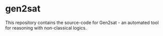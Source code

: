 # gen2sat

This repository contains the source-code for Gen2sat - an automated tool for reasoning with non-classical logics.
<!--- In order to use the tool, 
please go to the following website, 
and either use the online-version of the tool, or download its compiled command-line version:

http://www.cs.tau.ac.il/research/yoni.zohar/gen2sat.html --->

